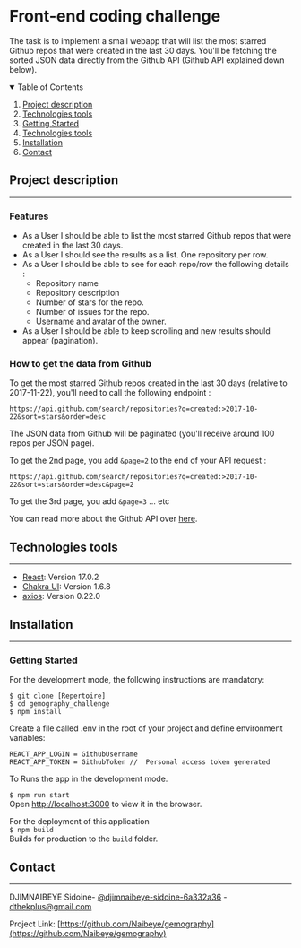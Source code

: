 <!-- PROJECT LOGO -->
<br />

  # Front-end coding challenge

The task is to implement a small webapp that will list the most starred Github repos that were created in the last 30 days. 
You'll be fetching the sorted JSON data directly from the Github API (Github API explained down below). 

 
<!-- TABLE OF CONTENTS -->
<details open="open">
  <summary>Table of Contents</summary>
  <ol>
    <li>
      <a href="#project-description">Project description</a>
     </li>
     <li><a href="#technologies-tools">Technologies tools</a></li>
    <li>
      <a href="#getting-started">Getting Started</a>
    </li>
    <li><a href="#technologies-tools">Technologies tools</a></li>
    <li><a href="#installation">Installation</a></li>
    <li><a href="#contact">Contact</a></li>
  </ol>
</details>
<!-- PROJECT DESCRIPTION -->

## Project description
***

### Features
* As a User I should be able to list the most starred Github repos that were created in the last 30 days. 
* As a User I should see the results as a list. One repository per row. 
* As a User I should be able to see for each repo/row the following details :
  * Repository name
  * Repository description 
  * Number of stars for the repo. 
  * Number of issues for the repo.
  * Username and avatar of the owner. 
* As a User I should be able to keep scrolling and new results should appear (pagination).

### How to get the data from Github 
To get the most starred Github repos created in the last 30 days (relative to 2017-11-22), you'll need to call the following endpoint : 

`https://api.github.com/search/repositories?q=created:>2017-10-22&sort=stars&order=desc`

The JSON data from Github will be paginated (you'll receive around 100 repos per JSON page). 

To get the 2nd page, you add `&page=2` to the end of your API request : 

`https://api.github.com/search/repositories?q=created:>2017-10-22&sort=stars&order=desc&page=2`

To get the 3rd page, you add `&page=3` ... etc

You can read more about the Github API over [here](https://developer.github.com/v3/search/#search-repositories
).

## Technologies tools
***
* [React](https://fr.reactjs.org/): Version 17.0.2
* [Chakra UI](https://chakra-ui.com/): Version 1.6.8
* [axios](https://github.com/axios/axios): Version 0.22.0


## Installation
***
### Getting Started

For the development mode, the following instructions are mandatory:

`$ git clone [Repertoire]`<br />
`$ cd gemography_challenge`<br />
`$ npm install`<br />

Create a file called .env in the root of your project and  define environment variables:
```
REACT_APP_LOGIN = GithubUsername   
REACT_APP_TOKEN = GithubToken //  Personal access token generated 
```
To Runs the app in the development mode.<br />

`$ npm run start`<br /> 
Open [http://localhost:3000](http://localhost:3000) to view it in the browser.<br />

For the deployment of this application<br />
`$ npm build`<br />
Builds  for production to the `build` folder.<br />

## Contact
***
DJIMNAIBEYE Sidoine- [@djimnaibeye-sidoine-6a332a36](https://www.linkedin.com/in/djimnaibeye-sidoine-6a332a36/) - dthekplus@gmail.com

Project Link: [https://github.com/Naibeye/gemography](https://github.com/Naibeye/gemography)




